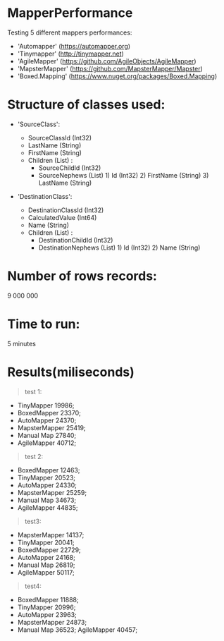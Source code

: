# MapperPerformance

Testing 5 different mappers performances:

- 'Automapper' (https://automapper.org)
- 'Tinymapper' (http://tinymapper.net)
- 'AgileMapper' (https://github.com/AgileObjects/AgileMapper)
- 'MapsterMapper' (https://github.com/MapsterMapper/Mapster)
- 'Boxed.Mapping' (https://www.nuget.org/packages/Boxed.Mapping)

# Structure of classes used:
- 'SourceClass':
   - SourceClassId (Int32)
   - LastName (String)
   - FirstName (String)
   - Children (List) :
      - SourceChildId (Int32)
      - SourceNephews (List)
            1) Id (Int32)
            2) FirstName (String)
            3) LastName (String)

- 'DestinationClass':
   - DestinationClassId (Int32)
   - CalculatedValue (Int64)
   - Name (String)
   - Children (List) :
      - DestinationChildId (Int32)
      - DestinationNephews (List)
            1) Id (Int32)
            2) Name (String)
			
# Number of rows records:
9 000 000

# Time to run:
5 minutes

# Results(miliseconds)
> test 1:
- TinyMapper 19986; 
- BoxedMapper 23370; 
- AutoMapper 24370; 
- MapsterMapper 25419; 
- Manual Map 27840; 
- AgileMapper 40712;

> test 2:
- BoxedMapper 12463; 
- TinyMapper 20523; 
- AutoMapper 24330; 
- MapsterMapper 25259; 
- Manual Map 34673; 
- AgileMapper 44835;

> test3:
- MapsterMapper 14137; 
- TinyMapper 20041; 
- BoxedMapper 22729; 
- AutoMapper 24168; 
- Manual Map 26819; 
- AgileMapper 50117;

> test4:
- BoxedMapper 11888; 
- TinyMapper 20996; 
- AutoMapper 23963; 
- MapsterMapper 24873; 
- Manual Map 36523; AgileMapper 40457;